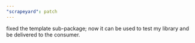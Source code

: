 ```yaml
---
"scrapeyard": patch
---
```


fixed the template sub-package; now it can be used to test my library and be delivered to the consumer.
